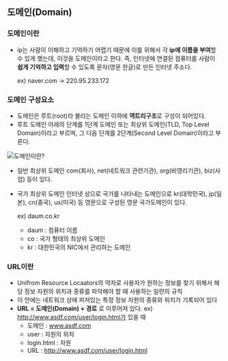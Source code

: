 ## 도메인(Domain)

### 도메인이란

- ip는 사람이 이해하고 기억하기 어렵기 때문에 이를 위해서 각 **ip에 이름을 부여**할 수 있게 했는데, 이것을 도메인이라고 한다.
  즉, 인터넷에 연결된 컴퓨터를 사람이 **쉽게 기억하고 입력**할 수 있도록 문자(영문 한글)로 만든 인터넷 주소다.

  ex) naver.com -> 220.95.233.172



### 도메인 구성요소

- 도메인은 루트(root)라 불리는 도메인 이하에 **역트리구조**로 구성이 되어있다.
- 루트 도메인 아래의 단계를 1단계 도메인 또는 최상위 도메인(TLD, Top Level Domain)이라고 부르며,
  그 다음 단계를 2단계(Second Level Domain)이라고 부른다.

![도메인이란?](https://t1.daumcdn.net/cfile/tistory/232A484D5905623334)

- 일반 최상위 도메인
  com(회사), net(네트워크 관련기관), org(비영리기관), biz(사업) 등이 있다.

- 국가 최상위 도메인 
  인터넷 상으로 국가를 나타내는 도메인으로
  kr(대학민국), jp(일본), cn(중국), us(미국) 등 영문으로 구성된 영문 국가도메인이 있다.

  ex) daum.co.kr

   - daum : 컴퓨터 이름
   - co : 국가 형태의 최상위 도메인
   - kr : 대한민국의 NIC에서 관리하는 도메인



### URL이란

- Unifrom Resource Locaators의 약자로
  사용자가 원하는 정보를 찾기 위해서 해당 정보 자원의 위치과 종류를 파악해야 할 때 사용하는 일련의 규칙
- 이 안에는 네트워크 상에 퍼져있는 특정 정보 자원의 종류와 위치가 기록되어 있다
- **URL = 도메인(Domain) + 경로** 로 이루어져 있다.
  ex) http://www.asdf.com/user/login.html가 있을 때
  - 도메인 : www.asdf.com
  - user : 자원의 위치
  - login.html : 자원
  - URL : http://www.asdf.com/user/login.html